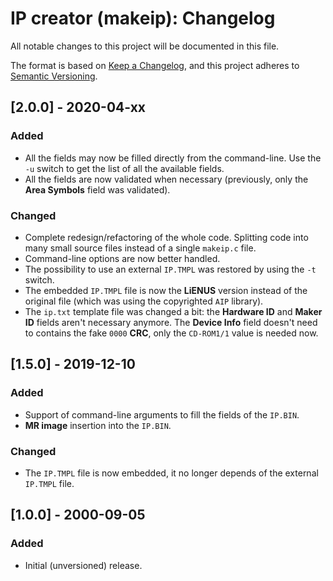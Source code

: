 # IP creator (makeip): Changelog
All notable changes to this project will be documented in this file.

The format is based on [Keep a Changelog](https://keepachangelog.com/en/1.0.0/),
and this project adheres to [Semantic Versioning](https://semver.org/spec/v2.0.0.html).

## [2.0.0] - 2020-04-xx
### Added
- All the fields may now be filled directly from the command-line. Use the `-u`
  switch to get the list of all the available fields.
- All the fields are now validated when necessary (previously, only the **Area
  Symbols** field was validated).

### Changed
- Complete redesign/refactoring of the whole code. Splitting code into many
  small source files instead of a single `makeip.c` file.
- Command-line options are now better handled.  
- The possibility to use an external `IP.TMPL` was restored by using the `-t`
  switch.
- The embedded `IP.TMPL` file is now the **LiENUS** version instead of the
  original file (which was using the copyrighted `AIP` library). 
- The `ip.txt` template file was changed a bit: the **Hardware ID** and 
  **Maker ID** fields aren't necessary anymore. The **Device Info** field
  doesn't need to contains the fake `0000` **CRC**, only the `CD-ROM1/1` value
  is needed now.  
  
## [1.5.0] - 2019-12-10
### Added
- Support of command-line arguments to fill the fields of the `IP.BIN`.
- **MR image** insertion into the `IP.BIN`.

### Changed
- The `IP.TMPL` file is now embedded, it no longer depends of the external 
  `IP.TMPL` file.

## [1.0.0] - 2000-09-05
### Added
- Initial (unversioned) release.

